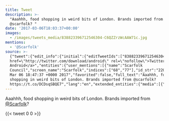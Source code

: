 ```yaml
---
title: Tweet
description: >-
  "Aaahhh, food shopping in weird bits of London. Brands imported from
  @scarfolk? "
date: '2017-03-06T18:03:37+00:00'
images:
  - /images/tweets_media/838823396712546304-C6QZZrzWcAAW71c.jpg
mentions:
  - '@Scarfolk'
source: >-
  {"tweet":{"edit_info":{"initial":{"editTweetIds":["838823396712546304"],"editableUntil":"2017-03-06T19:47:37.018Z","editsRemaining":"5","isEditEligible":true}},"retweeted":false,"source":"<a
  href=\"http://twitter.com/download/android\" rel=\"nofollow\">Twitter for
  Android</a>","entities":{"user_mentions":[{"name":"Scarfolk
  Council","screen_name":"Scarfolk","indices":["68","77"],"id_str":"2205409970","id":"2205409970"}],"urls":[],"symbols":[],"media":[{"expanded_url":"https://twitter.com/toychicken/status/838823396712546304/photo/1","indices":["79","102"],"url":"https://t.co/DCDsqSBQE7","media_url":"http://pbs.twimg.com/media/C6QZZrzWcAAW71c.jpg","id_str":"838823359643283456","id":"838823359643283456","media_url_https":"https://pbs.twimg.com/media/C6QZZrzWcAAW71c.jpg","sizes":{"small":{"w":"680","h":"506","resize":"fit"},"thumb":{"w":"150","h":"150","resize":"crop"},"medium":{"w":"1162","h":"865","resize":"fit"},"large":{"w":"1162","h":"865","resize":"fit"}},"type":"photo","display_url":"pic.twitter.com/DCDsqSBQE7"}],"hashtags":[]},"display_text_range":["0","102"],"favorite_count":"0","id_str":"838823396712546304","truncated":false,"retweet_count":"0","id":"838823396712546304","possibly_sensitive":false,"created_at":"Mon
  Mar 06 18:47:37 +0000 2017","favorited":false,"full_text":"Aaahhh, food
  shopping in weird bits of London. Brands imported from @scarfolk?
  https://t.co/DCDsqSBQE7","lang":"en","extended_entities":{"media":[{"expanded_url":"https://twitter.com/toychicken/status/838823396712546304/photo/1","indices":["79","102"],"url":"https://t.co/DCDsqSBQE7","media_url":"http://pbs.twimg.com/media/C6QZZrzWcAAW71c.jpg","id_str":"838823359643283456","id":"838823359643283456","media_url_https":"https://pbs.twimg.com/media/C6QZZrzWcAAW71c.jpg","sizes":{"small":{"w":"680","h":"506","resize":"fit"},"thumb":{"w":"150","h":"150","resize":"crop"},"medium":{"w":"1162","h":"865","resize":"fit"},"large":{"w":"1162","h":"865","resize":"fit"}},"type":"photo","display_url":"pic.twitter.com/DCDsqSBQE7"},{"expanded_url":"https://twitter.com/toychicken/status/838823396712546304/photo/1","indices":["79","102"],"url":"https://t.co/DCDsqSBQE7","media_url":"http://pbs.twimg.com/media/C6QZaduWUAE18Ox.jpg","id_str":"838823373044076545","id":"838823373044076545","media_url_https":"https://pbs.twimg.com/media/C6QZaduWUAE18Ox.jpg","sizes":{"small":{"w":"680","h":"320","resize":"fit"},"large":{"w":"1978","h":"931","resize":"fit"},"thumb":{"w":"150","h":"150","resize":"crop"},"medium":{"w":"1200","h":"565","resize":"fit"}},"type":"photo","display_url":"pic.twitter.com/DCDsqSBQE7"}]}}}
---
```

Aaahhh, food shopping in weird bits of London. Brands imported from [@Scarfolk](https://twitter.com/@Scarfolk)? 
    
{{< tweet 0 0 >}}
    
